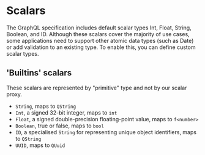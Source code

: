 # Scalars

The GraphQL specification includes default scalar types Int, Float, String, Boolean, and ID. Although these scalars cover the majority of use cases, some applications need to support other atomic data types (such as Date) or add validation to an existing type. To enable this, you can define custom scalar types.

## 'Builtins' scalars
These scalars are represented by "primitive" type and not by our scalar proxy.

- `String`, maps to `QString`
- `Int`, a signed 32-bit integer, maps to `int`
- `Float`, a signed double-precision floating-point value, maps to `f<number>`
- `Boolean`, true or false, maps to  `bool`
- `ID`, a specialised `String` for representing unique object identifiers, maps to `QString`
- `UUID`, maps to `QUuid`


[//]: # (# TODO: add note about uuid)
